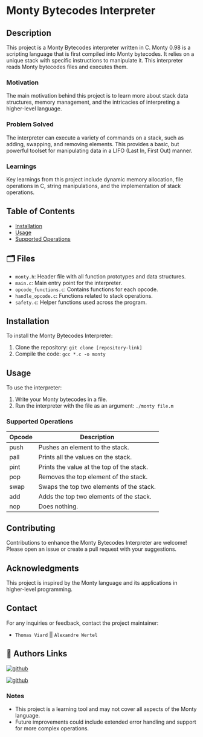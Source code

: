 # Monty Bytecodes Interpreter

## Description

This project is a Monty Bytecodes interpreter written in C. Monty 0.98 is a scripting language that is first compiled into Monty bytecodes. It relies on a unique stack with specific instructions to manipulate it. This interpreter reads Monty bytecodes files and executes them.

### Motivation

The main motivation behind this project is to learn more about stack data structures, memory management, and the intricacies of interpreting a higher-level language.

### Problem Solved

The interpreter can execute a variety of commands on a stack, such as adding, swapping, and removing elements. This provides a basic, but powerful toolset for manipulating data in a LIFO (Last In, First Out) manner.

### Learnings

Key learnings from this project include dynamic memory allocation, file operations in C, string manipulations, and the implementation of stack operations.

## Table of Contents
- [Installation](#installation)
- [Usage](#usage)
- [Supported Operations](#supported-operations)

## 🗂️ Files
- `monty.h`: Header file with all function prototypes and data structures.
- `main.c`: Main entry point for the interpreter.
- `opcode_functions.c`: Contains functions for each opcode.
- `handle_opcode.c`: Functions related to stack operations.
- `safety.c`: Helper functions used across the program.

## Installation

To install the Monty Bytecodes Interpreter:
1. Clone the repository: `git clone [repository-link]`
2. Compile the code: `gcc *.c -o monty`

## Usage

To use the interpreter:
1. Write your Monty bytecodes in a file.
2. Run the interpreter with the file as an argument: `./monty file.m`

### Supported Operations

| Opcode  | Description                                      |
|---------|--------------------------------------------------|
| push    | Pushes an element to the stack.                   |
| pall    | Prints all the values on the stack.              |
| pint    | Prints the value at the top of the stack.        |
| pop     | Removes the top element of the stack.            |
| swap    | Swaps the top two elements of the stack.         |
| add     | Adds the top two elements of the stack.          |
| nop     | Does nothing.                                    |

## Contributing

Contributions to enhance the Monty Bytecodes Interpreter are welcome! Please open an issue or create a pull request with your suggestions.

## Acknowledgments

This project is inspired by the Monty language and its applications in higher-level programming.

## Contact

For any inquiries or feedback, contact the project maintainer:

- `Thomas Viard` || `Alexandre Wertel`

## 🔗 Authors Links

[![github](https://img.shields.io/badge/Thomas_Github-000?style=for-the-badge&logo=ko-fi&logoColor=white)](https://github.com/ThomasVrd11)

[![github](https://img.shields.io/badge/Alexandre_Github-000?style=for-the-badge&logo=ko-fi&logoColor=white)](https://github.com/SuperPims?tab=repositories)

### Notes

- This project is a learning tool and may not cover all aspects of the Monty language.
- Future improvements could include extended error handling and support for more complex operations.
